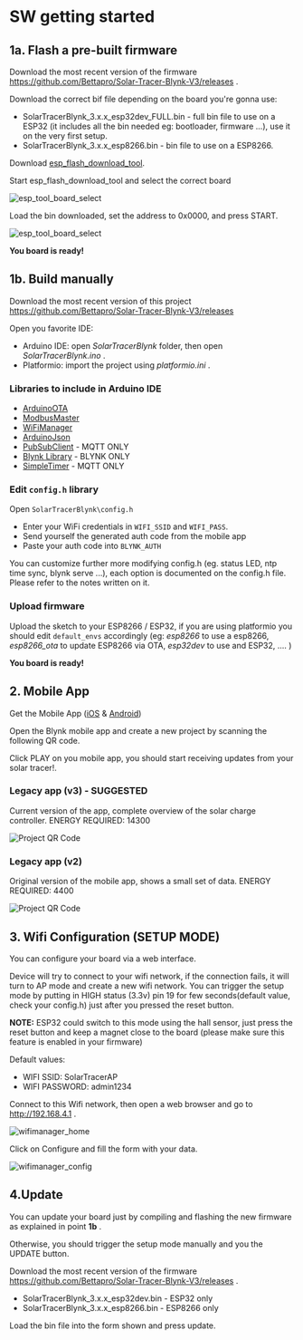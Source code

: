 # SW getting started

## 1a. Flash a pre-built firmware
Download the most recent version of the firmware https://github.com/Bettapro/Solar-Tracer-Blynk-V3/releases .

Download the correct bif file depending on the board you're gonna use:
 - SolarTracerBlynk_3.x.x_esp32dev_FULL.bin - full bin file to use on a ESP32 (it includes all the bin needed eg: bootloader, firmware ...), use it on the very first setup.
 - SolarTracerBlynk_3.x.x_esp8266.bin - bin file to use on a ESP8266.

 Download [esp_flash_download_tool](https://www.espressif.com/en/support/download/other-tools).

 Start esp_flash_download_tool and select the correct board

![esp_tool_board_select](../images/esp_tool_board_select.png)

 Load the bin downloaded, set the address to 0x0000, and press START.

![esp_tool_board_select](../images/esp_tool_bin_flash_new.png)

**You board is ready!**

## 1b. Build manually
Download the most recent version of this project https://github.com/Bettapro/Solar-Tracer-Blynk-V3/releases

Open you favorite IDE:
 - Arduino IDE:  open *SolarTracerBlynk* folder, then open *SolarTracerBlynk.ino* .
 - Platformio: import the project using *platformio.ini* .

### Libraries to include in Arduino IDE



* [ArduinoOTA](https://github.com/esp8266/Arduino/tree/master/libraries/ArduinoOTA)
* [ModbusMaster](https://github.com/Bettapro/ModbusMaster) 
* [WiFiManager](https://github.com/tzapu/WiFiManager) 
* [ArduinoJson](https://github.com/bblanchon/ArduinoJson) 
* [PubSubClient](https://github.com/knolleary/pubsubclient) - MQTT ONLY
* [Blynk Library](https://github.com/blynkkk/blynk-library) - BLYNK ONLY
* [SimpleTimer](https://github.com/Bettapro/SimpleTimer) - MQTT ONLY


### Edit `config.h` library
Open `SolarTracerBlynk\config.h`

* Enter your WiFi credentials in `WIFI_SSID` and `WIFI_PASS`.
* Send yourself the generated auth code from the mobile app
* Paste your auth code into `BLYNK_AUTH`

You can customize further more modifying config.h (eg. status LED, ntp time sync, blynk serve ...), each option is documented on the config.h file.
Please refer to the notes written on it.

### Upload firmware

Upload the sketch to your ESP8266 / ESP32, if you are using platformio you should edit `default_envs` accordingly (eg: *esp8266* to use a esp8266, *esp8266_ota* to update ESP8266 via OTA, *esp32dev* to use and ESP32, .... )

**You board is ready!**

## 2. Mobile App

 Get the Mobile App ([iOS](https://itunes.apple.com/us/app/blynk-iot-for-arduino-rpi/id808760481?mt=8) & [Android](https://play.google.com/store/apps/details?id=cc.blynk&hl=en))

Open the Blynk mobile app and create a new project by scanning the following QR code.

Click PLAY on you mobile app, you should start receiving updates from your solar tracer!.


### Legacy app (v3) - SUGGESTED
Current version of the app, complete overview of the solar charge controller. ENERGY REQUIRED: 14300

![Project QR Code](../images/blynk-app-qr-code_v3_blynkcloud.png)

### Legacy app (v2)
Original version of the mobile app, shows a small set of data. ENERGY REQUIRED: 4400

![Project QR Code](../images/blynk-app-qr-code.png)


## 3. Wifi Configuration (SETUP MODE)

You can configure your board via a web interface.

Device will try to connect to your wifi network, if the connection fails, it will turn to AP mode and create a new wifi network.
You can trigger the setup mode by putting in HIGH status (3.3v) pin 19 for few seconds(default value, check your config.h) just after you pressed the reset button.

**NOTE:** ESP32 could switch to this mode using the hall sensor, just press the reset button and keep a magnet close to the board (please make sure this feature is enabled in your firmware)

Default values:
 - WIFI SSID: SolarTracerAP
 - WIFI PASSWORD: admin1234

Connect to this Wifi network, then open a web browser and go to http://192.168.4.1 .

 ![wifimanager_home](../images/wifi_manager_home.png)

Click on Configure and fill the form with your data.

 ![wifimanager_config](../images/wifi_manager_config.png)


## 4.Update
You can update your board just by compiling and flashing the new firmware as explained in point **1b** .

Otherwise, you should trigger the setup mode manually and you the UPDATE button.

Download the most recent version of the firmware https://github.com/Bettapro/Solar-Tracer-Blynk-V3/releases .
- SolarTracerBlynk_3.x.x_esp32dev.bin - ESP32 only
- SolarTracerBlynk_3.x.x_esp8266.bin - ESP8266 only

Load the bin file into the form shown and press update.

